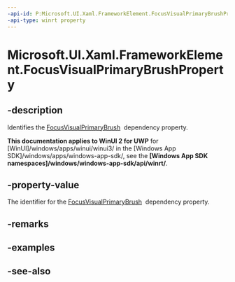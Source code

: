 ```yaml
---
-api-id: P:Microsoft.UI.Xaml.FrameworkElement.FocusVisualPrimaryBrushProperty
-api-type: winrt property
---
```


<!-- Property syntax
public Windows.UI.Xaml.DependencyProperty FocusVisualPrimaryBrushProperty { get; }
-->

# Microsoft.UI.Xaml.FrameworkElement.FocusVisualPrimaryBrushProperty

## -description
Identifies the [FocusVisualPrimaryBrush](frameworkelement_focusvisualprimarybrush.md)  dependency property.

**This documentation applies to WinUI 2 for UWP** for [WinUI]/windows/apps/winui/winui3/ in the [Windows App SDK]/windows/apps/windows-app-sdk/, see the **[Windows App SDK namespaces]/windows/windows-app-sdk/api/winrt/**.

## -property-value
The identifier for the [FocusVisualPrimaryBrush](frameworkelement_focusvisualprimarybrush.md)  dependency property.

## -remarks

## -examples

## -see-also

